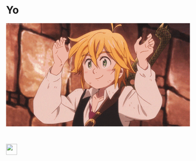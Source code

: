 
# Yo

<div align="center">
<img hight="300" width="700" alt="GIF" align="center" src="https://github.com/adrsh-23/adrsh-23/blob/master/assets/sds.gif">
</div>

<br>
<br>


<a href="https://stackoverflow.com/users/13587987/adrsh23"><img src="https://avatars.githubusercontent.com/u/1393171?s=200&v=4" height="30" width="30" ></a>
